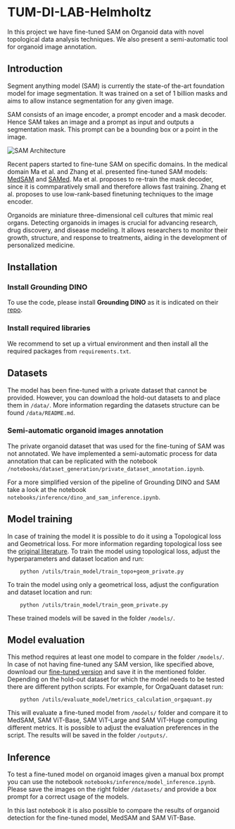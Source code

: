 # TUM-DI-LAB-Helmholtz

In this project we have fine-tuned SAM on Organoid data with novel topological data analysis techniques. We also present a semi-automatic tool for organoid image annotation.

## Introduction

Segment anything model (SAM) is currently the state-of the-art foundation model for image segmentation. It was trained on a set of 1 billion masks and aims to allow instance segmentation for any given image. 

SAM consists of an image encoder, a prompt encoder and a mask decoder. Hence SAM takes an image and a prompt as input and outputs a segmentation mask. This prompt can be a bounding box or a point in the image.

![SAM Architecture](https://github.com/facebookresearch/segment-anything/raw/main/assets/model_diagram.png?raw=true)

Recent papers started to fine-tune SAM on specific domains. In the medical domain Ma et al. and Zhang et al. presented fine-tuned SAM models: [MedSAM](https://arxiv.org/abs/2304.12306) and [SAMed](https://arxiv.org/abs/2304.13785). Ma et al. proposes to re-train the mask decoder, since it is commparatively small and therefore allows fast training. Zhang et al. proposes to use low-rank-based finetuning techniques to the image encoder. 

Organoids are miniature three-dimensional cell cultures that mimic real organs. Detecting organoids in images is crucial for advancing research, drug discovery, and disease modeling. It allows researchers to monitor their growth, structure, and response to treatments, aiding in the development of personalized medicine.

## Installation

### Install Grounding DINO

To use the code, please install **Grounding DINO** as it is indicated on their [repo](https://github.com/IDEA-Research/GroundingDINO/tree/main).

### Install required libraries

We recommend to set up a virtual environment and then install all the required packages from `requirements.txt`.

## Datasets

The model has been fine-tuned with a private dataset that cannot be provided. However, you can download the hold-out datasets to and place them in `/data/`. More information regarding the datasets structure can be found `/data/README.md`.

### Semi-automatic organoid images annotation
The private organoid dataset that was used for the fine-tuning of SAM was not annotated. We have implemented a semi-automatic process for data annotation that can be replicated with the notebook `/notebooks/dataset_generation/private_dataset_annotation.ipynb`.

For a more simplified version of the pipeline of Grounding DINO and SAM take a look at the notebook `notebooks/inference/dino_and_sam_inference.ipynb`. 

## Model training

In case of training the model it is possible to do it using a Topological loss and Geometrical loss. For more information regarding topological loss see the [original literature](https://arxiv.org/abs/2203.01703). To train the model using topological loss, adjust the hyperparameters and dataset location and run:

```
    python /utils/train_model/train_topo+geom_private.py
```

To train the model using only a geometrical loss, adjust the configuration and dataset location and run:

```
    python /utils/train_model/train_geom_private.py
```

These trained models will be saved in the folder `/models/`.

## Model evaluation

This method requires at least one model to compare in the folder `/models/`. In case of not having fine-tuned any SAM version, like specified above, download our [fine-tuned version](https://drive.google.com/file/d/114cjBcZ8fCYFGdgRDMX_Qey42j5dUHY4/view?usp=share_link) and save it in the mentioned folder. Depending on the hold-out dataset for which the model needs to be tested there are different python scripts. For example, for OrgaQuant dataset run:

```
    python /utils/evaluate_model/metrics_calculation_orgaquant.py
```

This will evaluate a fine-tuned model from `/models/` folder and compare it to MedSAM, SAM ViT-Base, SAM ViT-Large and SAM ViT-Huge computing different metrics. It is possible to adjust the evaluation preferences in the script. The results will be saved in the folder `/outputs/`.

## Inference

To test a fine-tuned model on organoid images given a manual box prompt you can use the notebook `notebooks/inference/model_inference.ipynb`. Please save the images on the right folder `/datasets/` and provide a box prompt for a correct usage of the models. 

In this last notebook it is also possible to compare the results of organoid detection for the fine-tuned model, MedSAM and SAM ViT-Base.

